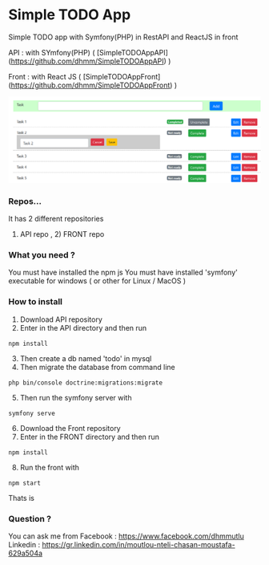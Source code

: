 # Simple TODO App

Simple TODO app with Symfony(PHP) in RestAPI and ReactJS in front

API : with SYmfony(PHP) ( [SimpleTODOAppAPI] (https://github.com/dhmm/SimpleTODOAppAPI) )

Front : with React JS ( [SimpleTODOAppFront] (https://github.com/dhmm/SimpleTODOAppFront) )


![Simple TODO App Screenshot](https://raw.githubusercontent.com/dhmm/SimpleTODOApp/master/sc.png)

### Repos...

It has 2 different repositories
1) API repo , 2) FRONT repo

### What you need ?
You must have installed the npm js
You must have installed 'symfony' executable for windows ( or other for Linux / MacOS )

### How to install

1) Download API repository
2) Enter in the API directory and then run
```
npm install
``` 
3) Then create a db named 'todo' in mysql
4) Then migrate the database from command line
```
php bin/console doctrine:migrations:migrate
```
5) Then run the symfony server with
```
symfony serve
```

6) Download the Front repository
7) Enter in the FRONT directory and then run
```
npm install
``` 
8) Run the front with
```
npm start
```
Thats is

### Question ?

You can ask me from 
Facebook : https://www.facebook.com/dhmmutlu
Linkedin : https://gr.linkedin.com/in/moutlou-nteli-chasan-moustafa-629a504a